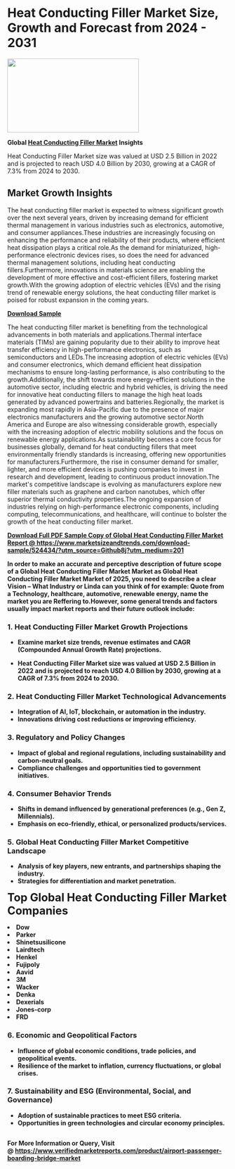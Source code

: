 <H1>Heat Conducting Filler Market Size, Growth and Forecast from 2024 - 2031</H1><img class="aligncenter size-medium wp-image-584254" src="https://thirdeyenews.in/wp-content/uploads/2024/09/Global-Market-Research-300x168.jpeg" alt="" width="300" height="168" /><p><strong>Global&nbsp;<a href="https://www.marketsizeandtrends.com/download-sample/524434/?utm_source=Github8j?utm_medium=201">Heat Conducting Filler Market</a> Insights</strong></p><p>Heat Conducting Filler Market size was valued at USD 2.5 Billion in 2022 and is projected to reach USD 4.0 Billion by 2030, growing at a CAGR of 7.3% from 2024 to 2030.</p><p><h2>Market Growth Insights</h2> <p>The heat conducting filler market is expected to witness significant growth over the next several years, driven by increasing demand for efficient thermal management in various industries such as electronics, automotive, and consumer appliances.These industries are increasingly focusing on enhancing the performance and reliability of their products, where efficient heat dissipation plays a critical role.As the demand for miniaturized, high-performance electronic devices rises, so does the need for advanced thermal management solutions, including heat conducting fillers.Furthermore, innovations in materials science are enabling the development of more effective and cost-efficient fillers, fostering market growth.With the growing adoption of electric vehicles (EVs) and the rising trend of renewable energy solutions, the heat conducting filler market is poised for robust expansion in the coming years.</p> <p><strong><a href="#">Download Sample</a></strong></p> <p>The heat conducting filler market is benefiting from the technological advancements in both materials and applications.Thermal interface materials (TIMs) are gaining popularity due to their ability to improve heat transfer efficiency in high-performance electronics, such as semiconductors and LEDs.The increasing adoption of electric vehicles (EVs) and consumer electronics, which demand efficient heat dissipation mechanisms to ensure long-lasting performance, is also contributing to the growth.Additionally, the shift towards more energy-efficient solutions in the automotive sector, including electric and hybrid vehicles, is driving the need for innovative heat conducting fillers to manage the high heat loads generated by advanced powertrains and batteries.Regionally, the market is expanding most rapidly in Asia-Pacific due to the presence of major electronics manufacturers and the growing automotive sector.North America and Europe are also witnessing considerable growth, especially with the increasing adoption of electric mobility solutions and the focus on renewable energy applications.As sustainability becomes a core focus for businesses globally, demand for heat conducting fillers that meet environmentally friendly standards is increasing, offering new opportunities for manufacturers.Furthermore, the rise in consumer demand for smaller, lighter, and more efficient devices is pushing companies to invest in research and development, leading to continuous product innovation.The market's competitive landscape is evolving as manufacturers explore new filler materials such as graphene and carbon nanotubes, which offer superior thermal conductivity properties.The ongoing expansion of industries relying on high-performance electronic components, including computing, telecommunications, and healthcare, will continue to bolster the growth of the heat conducting filler market.</p> <p><strong><a href="#"></p><p><span class=""><strong>Download Full PDF Sample Copy of Global Heat Conducting Filler Market Report</strong> @ <a href="https://www.marketsizeandtrends.com/download-sample/524434/?utm_source=Github8j?utm_medium=201" target="_blank">https://www.marketsizeandtrends.com/download-sample/524434/?utm_source=Github8j?utm_medium=201</a></span></p><p>In order to make an accurate and perceptive description of future scope of a Global&nbsp;Heat Conducting Filler Market Market as Global&nbsp;Heat Conducting Filler Market Market of 2025, you need to describe a clear Vision &ndash; What Industry or Linda can you think of for example: Quote from a Technology, healthcare, automotive, renewable energy, name the market you are Reffering to.However, some general trends and factors usually impact market reports and their future outlook include:</p><h3>1.&nbsp;<strong>Heat Conducting Filler Market Growth Projections</strong></h3><ul><li>Examine market size trends, revenue estimates and CAGR (Compounded Annual Growth Rate) projections.</li><li><p>Heat Conducting Filler Market size was valued at USD 2.5 Billion in 2022 and is projected to reach USD 4.0 Billion by 2030, growing at a CAGR of 7.3% from 2024 to 2030.</p></li></ul><h3>2.&nbsp;<strong>Heat Conducting Filler Market Technological Advancements</strong></h3><ul><li>Integration of AI, IoT, blockchain, or automation in the industry.</li><li>Innovations driving cost reductions or improving efficiency.</li></ul><h3>3.&nbsp;<strong>Regulatory and Policy Changes</strong></h3><ul><li>Impact of global and regional regulations, including sustainability and carbon-neutral goals.</li><li>Compliance challenges and opportunities tied to government initiatives.</li></ul><h3>4.&nbsp;<strong>Consumer Behavior Trends</strong></h3><ul><li>Shifts in demand influenced by generational preferences (e.g., Gen Z, Millennials).</li><li>Emphasis on eco-friendly, ethical, or personalized products/services.</li></ul><h3>5.&nbsp;<strong>Global Heat Conducting Filler Market Competitive Landscape</strong></h3><ul><li>Analysis of key players, new entrants, and partnerships shaping the industry.</li><li>Strategies for differentiation and market penetration.</li></ul><p data-pm-slice="1 1 []"><span style="color: inherit; font-family: inherit; font-size: 25px;">Top Global Heat Conducting Filler Market Companies</span></p><div class="" data-test-id=""><p><li>Dow</li><li> Parker</li><li> Shinetsusilicone</li><li> Lairdtech</li><li> Henkel</li><li> Fujipoly</li><li> Aavid</li><li> 3M</li><li> Wacker</li><li> Denka</li><li> Dexerials</li><li> Jones-corp</li><li> FRD</li></p></div><h3>6.&nbsp;<strong>Economic and Geopolitical Factors</strong></h3><ul><li>Influence of global economic conditions, trade policies, and geopolitical events.</li><li>Resilience of the market to inflation, currency fluctuations, or global crises.</li></ul><h3>7.&nbsp;<strong>Sustainability and ESG (Environmental, Social, and Governance)</strong></h3><ul><li>Adoption of sustainable practices to meet ESG criteria.</li><li>Opportunities in green technologies and circular economy principles.</li></ul><h2><strong style="font-size: 14px;">For More Information or Query, Visit @&nbsp;</strong><a style="background-color: #ffffff; font-size: 14px;" href="https://www.marketsizeandtrends.com/report/heat-conducting-filler-market/" target="_blank">https://www.verifiedmarketreports.com/product/airport-passenger-boarding-bridge-market</a></h2>